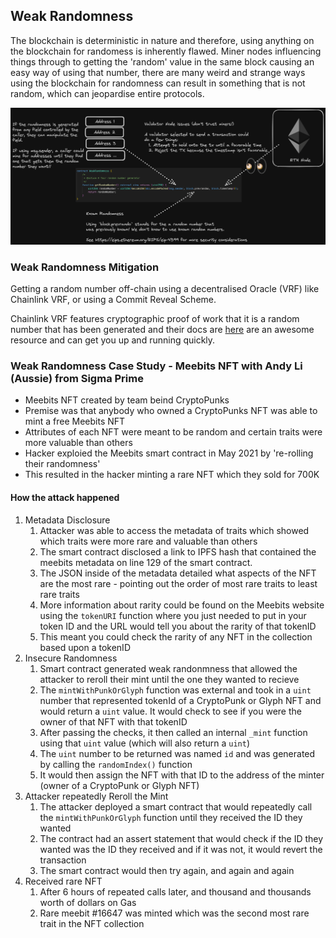 ## Weak Randomness

The blockchain is deterministic in nature and therefore, using anything on the blockchain for randomess is inherently flawed. Miner nodes influencing things through to getting the 'random' value in the same block causing an easy way of using that number, there are many weird and strange ways using the blockchain for randomness can result in something that is not random, which can jeopardise entire protocols.

![Weak Randomness Demo Diagram](img/weak-randomness-demo-diagram.png)

### Weak Randomness Mitigation

Getting a random number off-chain using a decentralised Oracle (VRF) like Chainlink VRF, or using a Commit Reveal Scheme.

Chainlink VRF features cryptographic proof of work that it is a random number that has been generated and their docs are [here](https://docs.chain.link/vrf) are an awesome resource and can get you up and running quickly.

### Weak Randomness Case Study - Meebits NFT with Andy Li (Aussie) from Sigma Prime

- Meebits NFT created by team beind CryptoPunks
- Premise was that anybody who owned a CryptoPunks NFT was able to mint a free Meebits NFT
- Attributes of each NFT were meant to be random and certain traits were more valuable than others
- Hacker exploied the Meebits smart contract in May 2021 by 're-rolling their randomness'
- This resulted in the hacker minting a rare NFT which they sold for 700K

#### How the attack happened

1. Metadata Disclosure
   1. Attacker was able to access the metadata of traits which showed which traits were more rare and valuable than others
   2. The smart contract disclosed a link to IPFS hash that contained the meebits metadata on line 129 of the smart contract. 
   3. The JSON inside of the metadata detailed what aspects of the NFT are the most rare - pointing out the order of most rare traits to least rare traits
   4. More information about rarity could be found on the Meebits website using the `tokenURI` function where you just needed to put in your token ID and the URL would tell you about the rarity of that tokenID
   5. This meant you could check the rarity of any NFT in the collection based upon a tokenID
2. Insecure Randomness
   1. Smart contract generated weak randonmness that allowed the attacker to reroll their mint until the one they wanted to recieve
   2. The `mintWithPunkOrGlyph` function was external and took in a `uint` number that represented tokenId of a CryptoPunk or Glyph NFT and would return a `uint` value. It would check to see if you were the owner of that NFT with that tokenID
   3. After passing the checks, it then called an internal `_mint` function using that `uint` value (which will also return a `uint`)
   4. The `uint` number to be returned was named `id` and was generated by calling the `randomIndex()` function
   5. It would then assign the NFT with that ID to the address of the minter (owner of a CryptoPunk or Glyph NFT)
3. Attacker repeatedly Reroll the Mint
   1. The attacker deployed a smart contract that would repeatedly call the `mintWithPunkOrGlyph` function until they received the ID they wanted
   2. The contract had an assert statement that would check if the ID they wanted was the ID they received and if it was not, it would revert the transaction
   3. The smart contract would then try again, and again and again
4. Received rare NFT
   1. After 6 hours of repeated calls later, and thousand and thousands worth of dollars on Gas
   2. Rare meebit #16647 was minted which was the second most rare trait in the NFT collection